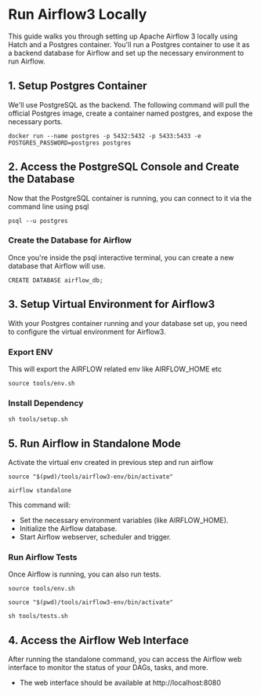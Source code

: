 # Run Airflow3 Locally

This guide walks you through setting up Apache Airflow 3 locally using Hatch and a Postgres container. You'll run a Postgres container to use it as a backend database for Airflow and set up the necessary environment to run Airflow.

## 1. Setup Postgres Container

We'll use PostgreSQL as the backend. The following command will pull the official Postgres image, create a container named postgres, and expose the necessary ports.

```commandline
docker run --name postgres -p 5432:5432 -p 5433:5433 -e POSTGRES_PASSWORD=postgres postgres
```

## 2. Access the PostgreSQL Console and Create the Database

Now that the PostgreSQL container is running, you can connect to it via the command line using psql

```commandline
psql --u postgres
```

### Create the Database for Airflow

Once you're inside the psql interactive terminal, you can create a new database that Airflow will use.

```commandline
CREATE DATABASE airflow_db;
```

## 3. Setup Virtual Environment for Airflow3

With your Postgres container running and your database set up, you need to configure the virtual environment for Airflow3.

### Export ENV

This will export the AIRFLOW related env like AIRFLOW_HOME etc

```commandline
source tools/env.sh
```

### Install Dependency

```commandline
sh tools/setup.sh
```

## 5. Run Airflow in Standalone Mode

Activate the virtual env created in previous step and run airflow

```commandline
source "$(pwd)/tools/airflow3-env/bin/activate"

airflow standalone
```

This command will:

- Set the necessary environment variables (like AIRFLOW_HOME).
- Initialize the Airflow database.
- Start Airflow webserver, scheduler and trigger.

### Run Airflow Tests

Once Airflow is running, you can also run tests.

```commandline
source tools/env.sh

source "$(pwd)/tools/airflow3-env/bin/activate"

sh tools/tests.sh
```

## 4. Access the Airflow Web Interface

After running the standalone command, you can access the Airflow web interface to monitor the status of your DAGs, tasks, and more.

- The web interface should be available at http://localhost:8080
